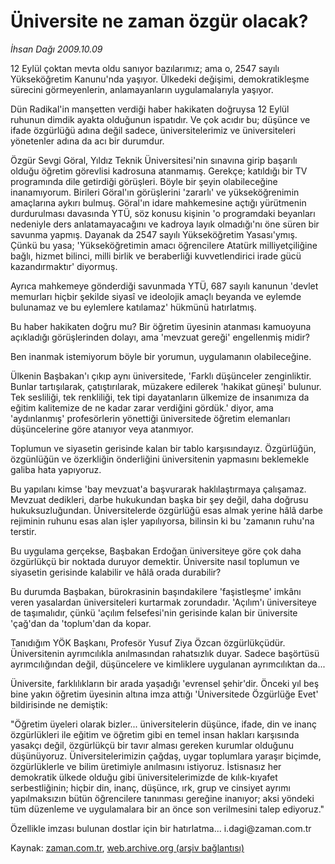 # Üniversite ne zaman özgür olacak?

*İhsan Dağı 2009.10.09*

<tr><td class="metin" colspan="2" style="padding-top: 20px; padding-left: 5px; ">12 Eylül çoktan mevta oldu sanıyor bazılarımız; ama o, 2547 sayılı Yükseköğretim Kanunu'nda yaşıyor. Ülkedeki değişimi, demokratikleşme sürecini görmeyenlerin, anlamayanların uygulamalarıyla yaşıyor.</td></tr><tr><td class="metin" colspan="2" style="padding-top: 20px; padding-left: 5px; "><p> Dün Radikal'in manşetten verdiği haber hakikaten doğruysa 12 Eylül ruhunun dimdik ayakta olduğunun ispatıdır. Ve çok acıdır bu; düşünce ve ifade özgürlüğü adına değil sadece, üniversitelerimiz ve üniversiteleri yönetenler adına da acı bir durumdur.
<p> Özgür Sevgi Göral, Yıldız Teknik Üniversitesi'nin sınavına girip başarılı olduğu öğretim görevlisi kadrosuna atanmamış. Gerekçe; katıldığı bir TV programında dile getirdiği görüşleri. Böyle bir şeyin olabileceğine inanamıyorum. Birileri Göral'ın görüşlerini 'zararlı' ve yükseköğrenimin amaçlarına aykırı bulmuş. Göral'ın idare mahkemesine açtığı yürütmenin durdurulması davasında YTÜ, söz konusu kişinin 'o programdaki beyanları nedeniyle ders anlatamayacağını ve kadroya layık olmadığı'nı öne süren bir savunma yapmış. Dayanak da 2547 sayılı Yükseköğretim Yasası'ymış. Çünkü bu yasa; 'Yükseköğretimin amacı öğrencilere Atatürk milliyetçiliğine bağlı, hizmet bilinci, milli birlik ve beraberliği kuvvetlendirici irade gücü kazandırmaktır' diyormuş.
<p> Ayrıca mahkemeye gönderdiği savunmada YTÜ, 687 sayılı kanunun 'devlet memurları hiçbir şekilde siyasî ve ideolojik amaçlı beyanda ve eylemde bulunamaz ve bu eylemlere katılamaz' hükmünü hatırlatmış.
<p> Bu haber hakikaten doğru mu? Bir öğretim üyesinin atanması kamuoyuna açıkladığı görüşlerinden dolayı, ama 'mevzuat gereği' engellenmiş midir?
<p> Ben inanmak istemiyorum böyle bir yorumun, uygulamanın olabileceğine.
<p> Ülkenin Başbakan'ı çıkıp aynı üniversitede, 'Farklı düşünceler zenginliktir. Bunlar tartışılarak, çatıştırılarak, müzakere edilerek 'hakikat güneşi' bulunur. Tek sesliliği, tek renkliliği, tek tipi dayatanların ülkemize de insanımıza da eğitim kalitemize de ne kadar zarar verdiğini gördük.' diyor, ama 'aydınlanmış' profesörlerin yönettiği üniversitede öğretim elemanları düşüncelerine göre atanıyor veya atanmıyor.
<p> Toplumun ve siyasetin gerisinde kalan bir tablo karşısındayız. Özgürlüğün, özgünlüğün ve özerkliğin önderliğini üniversitenin yapmasını beklemekle galiba hata yapıyoruz.
<p> Bu yapılanı kimse 'bay mevzuat'a başvurarak haklılaştırmaya çalışamaz. Mevzuat dedikleri, darbe hukukundan başka bir şey değil, daha doğrusu hukuksuzluğundan. Üniversitelerde özgürlüğü esas almak yerine hâlâ darbe rejiminin ruhunu esas alan işler yapılıyorsa, bilinsin ki bu 'zamanın ruhu'na terstir.
<p> Bu uygulama gerçekse, Başbakan Erdoğan üniversiteye göre çok daha özgürlükçü bir noktada duruyor demektir. Üniversite nasıl toplumun ve siyasetin gerisinde kalabilir ve hâlâ orada durabilir?
<p> Bu durumda Başbakan, bürokrasinin başındakilere 'faşistleşme' imkânı veren yasalardan üniversiteleri kurtarmak zorundadır. 'Açılım'ı üniversiteye de taşımalıdır, çünkü 'açılım felsefesi'nin gerisinde kalan bir üniversite 'çağ'dan da 'toplum'dan da kopar.
<p> Tanıdığım YÖK Başkanı, Profesör Yusuf Ziya Özcan özgürlükçüdür. Üniversitenin ayrımcılıkla anılmasından rahatsızlık duyar. Sadece başörtüsü ayrımcılığından değil, düşüncelere ve kimliklere uygulanan ayrımcılıktan da...
<p> Üniversite, farklılıkların bir arada yaşadığı 'evrensel şehir'dir. Önceki yıl beş bine yakın öğretim üyesinin altına imza attığı 'Üniversitede Özgürlüğe Evet' bildirisinde ne demiştik:
<p> "Öğretim üyeleri olarak bizler... üniversitelerin düşünce, ifade, din ve inanç özgürlükleri ile eğitim ve öğretim gibi en temel insan hakları karşısında yasakçı değil, özgürlükçü bir tavır alması gereken kurumlar olduğunu düşünüyoruz. Üniversitelerimizin çağdaş, uygar toplumlara yaraşır biçimde, özgürlüklerle ve bilim üretimiyle anılmasını istiyoruz. İstisnasız her demokratik ülkede olduğu gibi üniversitelerimizde de kılık-kıyafet serbestliğinin; hiçbir din, inanç, düşünce, ırk, grup ve cinsiyet ayrımı yapılmaksızın bütün öğrencilere tanınması gereğine inanıyor; aksi yöndeki tüm düzenleme ve uygulamalara bir an önce son verilmesini talep ediyoruz."
<p> Özellikle imzası bulunan dostlar için bir hatırlatma... i.dagi@zaman.com.tr<br/></p></p></p></p></p></p></p></p></p></p></p></p></p></p></td></tr>

Kaynak: [zaman.com.tr](http://zaman.com.tr/yazar.do?yazino=901063), [web.archive.org (arşiv bağlantısı)](http://web.archive.org/web/20091213101549/http://www.zaman.com.tr:80/yazar.do?yazino=901063)
